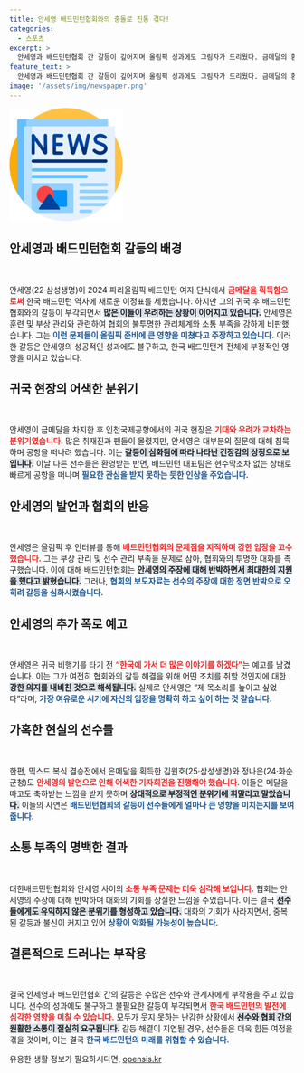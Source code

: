 ```yaml
---
title: 안세영 배드민턴협회와의 충돌로 진통 겪다!
categories:
  - 스포츠
excerpt: >
  안세영과 배드민턴협회 간 갈등이 깊어지며 올림픽 성과에도 그림자가 드리웠다. 금메달의 환희 속에서도 불투명한 미래와 인터뷰 불참으로 모두가 어색한 분위기. 과연 이 갈등의 끝은 어디일까?
feature_text: >
  안세영과 배드민턴협회 간 갈등이 깊어지며 올림픽 성과에도 그림자가 드리웠다. 금메달의 환희 속에서도 불투명한 미래와 인터뷰 불참으로 모두가 어색한 분위기. 과연 이 갈등의 끝은 어디일까?
image: '/assets/img/newspaper.png'
---
```


<p><img src="/assets/img/newspaper.png" alt="kimp 속보" /></p>

<h2 data-ke-size="size26">안세영과 배드민턴협회 갈등의 배경</h2>

<p data-ke-size="size16">&nbsp;</p>

<p>안세영(22·삼성생명)이 2024 파리올림픽 배드민턴 여자 단식에서 <b><span style="color: #ee2323;">금메달을 획득함으로써</span></b> 한국 배드민턴 역사에 새로운 이정표를 세웠습니다. 하지만 그의 귀국 후 배드민턴협회와의 갈등이 부각되면서 <b><span style="background-color: #21538527;">많은 이들이 우려하는 상황이 이어지고 있습니다.</span></b> 안세영은 훈련 및 부상 관리와 관련하여 협회의 불투명한 관리체계와 소통 부족을 강하게 비판했습니다. 그는 <b><span style="color: #1a5490;">이런 문제들이 올림픽 준비에 큰 영향을 미쳤다고 주장하고 있습니다.</span></b> 이러한 갈등은 안세영의 성공적인 성과에도 불구하고, 한국 배드민턴계 전체에 부정적인 영향을 미치고 있습니다. </p>

<h2 data-ke-size="size26">귀국 현장의 어색한 분위기</h2>

<p data-ke-size="size16">&nbsp;</p>

<p>안세영이 금메달을 차지한 후 인천국제공항에서의 귀국 현장은 <b><span style="color: #ee2323;">기대와 우려가 교차하는 분위기였습니다.</span></b> 많은 취재진과 팬들이 몰렸지만, 안세영은 대부분의 질문에 대해 침묵하며 공항을 떠나려 했습니다. 이는 <b><span style="background-color: #21538527;">갈등이 심화됨에 따라 나타난 긴장감의 상징으로 보입니다.</span></b> 이날 다른 선수들은 환영받는 반면, 배드민턴 대표팀은 현수막조차 없는 상태로 빠르게 공항을 떠나며 <b><span style="color: #1a5490;">필요한 관심을 받지 못하는 듯한 인상을 주었습니다.</span></b></p>

<h2 data-ke-size="size26">안세영의 발언과 협회의 반응</h2>

<p data-ke-size="size16">&nbsp;</p>

<p>안세영은 올림픽 후 인터뷰를 통해 <b><span style="color: #ee2323;">배드민턴협회의 문제점을 지적하며 강한 입장을 고수했습니다.</span></b> 그는 부상 관리 및 선수 관리 부족을 문제로 삼아, 협회와의 투명한 대화를 촉구했습니다. 이에 대해 배드민턴협회는 <b><span style="background-color: #21538527;">안세영의 주장에 대해 반박하면서 최대한의 지원을 했다고 밝혔습니다.</span></b> 그러나, <b><span style="color: #1a5490;">협회의 보도자료는 선수의 주장에 대한 정면 반박으로 오히려 갈등을 심화시켰습니다.</span></b> </p>

<h2 data-ke-size="size26">안세영의 추가 폭로 예고</h2>

<p data-ke-size="size16">&nbsp;</p>

<p>안세영은 귀국 비행기를 타기 전 <b><span style="color: #ee2323;">“한국에 가서 더 많은 이야기를 하겠다”</span></b>는 예고를 남겼습니다. 이는 그가 여전히 협회와의 갈등 해결을 위해 어떤 조치를 취할 것인지에 대한 <b><span style="background-color: #21538527;">강한 의지를 내비친 것으로 해석됩니다.</span></b> 실제로 안세영은 “제 목소리를 높이고 싶었다”라며, <b><span style="color: #1a5490;">가장 여유로운 시기에 자신의 입장을 명확히 하고 싶어 하는 것 같습니다.</span></b></p>

<h2 data-ke-size="size26">가혹한 현실의 선수들</h2>

<p data-ke-size="size16">&nbsp;</p>

<p>한편, 믹스드 복식 결승전에서 은메달을 획득한 김원호(25·삼성생명)와 정나은(24·화순군청)도 <b><span style="color: #ee2323;">안세영의 발언으로 인해 어색한 기자회견을 진행해야 했습니다.</span></b> 이들은 메달을 따고도 축하받는 느낌을 받지 못하며 <b><span style="background-color: #21538527;">상대적으로 부정적인 분위기에 휘말리고 말았습니다.</span></b> 이들의 사연은 <b><span style="color: #1a5490;">배드민턴협회의 갈등이 선수들에게 얼마나 큰 영향을 미치는지를 보여줍니다.</span></b> </p>

<h2 data-ke-size="size26">소통 부족의 명백한 결과</h2>

<p data-ke-size="size16">&nbsp;</p>

<p>대한배드민턴협회와 안세영 사이의 <b><span style="color: #ee2323;">소통 부족 문제는 더욱 심각해 보입니다.</span></b> 협회는 안세영의 주장에 대해 반박하며 대화의 기회를 상실한 느낌을 주었습니다. 이는 결국 <b><span style="background-color: #21538527;">선수들에게도 유익하지 않은 분위기를 형성하고 있습니다.</span></b> 대화의 기회가 사라지면서, 중복된 갈등과 불신이 커지고 있어 <b><span style="color: #1a5490;">상황이 악화될 가능성이 높습니다.</span></b> </p>

<h2 data-ke-size="size26">결론적으로 드러나는 부작용</h2>

<p data-ke-size="size16">&nbsp;</p>

<p>결국 안세영과 배드민턴협회 간의 갈등은 수많은 선수와 관계자에게 부작용을 주고 있습니다. 선수의 성과에도 불구하고 불필요한 갈등이 부각되면서 <b><span style="color: #ee2323;">한국 배드민턴의 발전에 심각한 영향을 미칠 수 있습니다.</span></b> 모두가 웃지 못하는 난감한 상황에서 <b><span style="background-color: #21538527;">선수와 협회 간의 원활한 소통이 절실히 요구됩니다.</span></b> 갈등 해결이 지연될 경우, 선수들은 더욱 힘든 여정을 겪을 것이며, 이는 결국 <b><span style="color: #1a5490;">한국 배드민턴의 미래를 위협할 수 있습니다.</span></b></p>
유용한 생활 정보가 필요하시다면, <a href="https://opensis.kr" rel="dofollow">opensis.kr</a>



